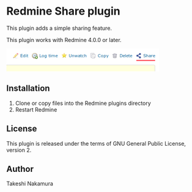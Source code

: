 # Redmine Share plugin

This plugin adds a simple sharing feature.

This plugin works with Redmine 4.0.0 or later.

![](doc/img/fig-contextual.png)

## Installation

1. Clone or copy files into the Redmine plugins directory
2. Restart Redmine

## License

This plugin is released under the terms of GNU General Public License,
version 2.

## Author

Takeshi Nakamura
